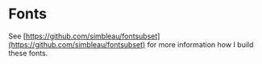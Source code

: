 # Fonts
See [https://github.com/simbleau/fontsubset](https://github.com/simbleau/fontsubset) for more information how I build these fonts.